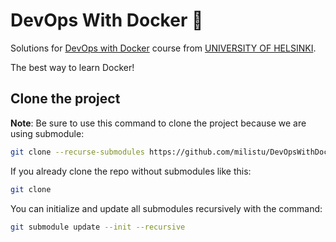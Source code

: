 # DevOps With Docker 🐳
Solutions for [DevOps with Docker](https://devopswithdocker.com/) course from [UNIVERSITY OF HELSINKI](https://www.helsinki.fi/en).

The best way to learn Docker! 

## Clone the project

**Note**: Be sure to use this command to clone the project because we are using submodule: 
```bash
git clone --recurse-submodules https://github.com/milistu/DevOpsWithDocker.git

```

If you already clone the repo without submodules like this:
```bash
git clone 
```
You can initialize and update all submodules recursively with the command:
```bash
git submodule update --init --recursive
```
